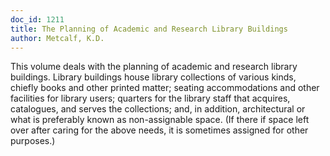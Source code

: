 ```yaml
---
doc_id: 1211
title: The Planning of Academic and Research Library Buildings
author: Metcalf, K.D.
---
```


This volume deals with the planning of academic
and research library buildings.  Library buildings
house library collections of various kinds, chiefly
books and other printed matter; seating accommodations
and other facilities for library users; quarters for
the library staff that acquires, catalogues, and serves
the collections; and, in addition, architectural or
what is preferably known as non-assignable space.
(If there if space left over after caring for the
above needs, it is sometimes assigned for other
purposes.)